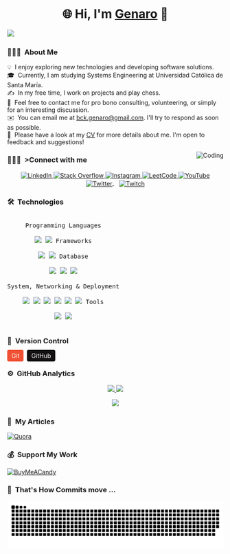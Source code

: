 
<div align="center">
    
<h1 align="center">🌐 Hi, I'm <a href="https://beacons.ai/genarov">Genaro</a> 👋</h1>
</div>
<img src="https://i.imgur.com/OaETDsj.png">



### 👨🏻‍💻 &nbsp;About Me
💡 &nbsp;I enjoy exploring new technologies and developing software solutions.\
🎓 &nbsp;Currently, I am studying Systems Engineering at Universidad Católica de Santa María.\
✍️ &nbsp;In my free time, I work on projects and play chess.\
💬 &nbsp;Feel free to contact me for pro bono consulting, volunteering, or simply for an interesting discussion.\
✉️ &nbsp;You can email me at bck.genaro@gmail.com. I'll try to respond as soon as possible.\
📄 &nbsp;Please have a look at my [CV]() for more details about me. I'm open to feedback and suggestions!
<br>

<img alt="Coding" src="https://raw.githubusercontent.com/AVS1508/AVS1508/master/assets/Coding.gif" align="right"/>

### 👨🏻‍💻 &nbsp;>Connect with me

<p align="center">
    <a href="https://www.linkedin.com/in/fabian-genaro-huamani-chuquimamani-382205319/" target="_blank" title="LinkedIn">
        <img align="center" src="https://raw.githubusercontent.com/rahuldkjain/github-profile-readme-generator/master/src/images/icons/Social/linked-in-alt.svg" alt="LinkedIn" height="30" width="40" />
    </a>
    <a href="https://stackoverflow.com/users/26338264/" target="_blank" title="Stack Overflow">
        <img align="center" src="https://raw.githubusercontent.com/rahuldkjain/github-profile-readme-generator/master/src/images/icons/Social/stack-overflow.svg" alt="Stack Overflow" height="30" width="40" />
    </a>
    <a href="https://instagram.com/iamgenarov" target="_blank" title="Instagram">
        <img align="center" src="https://raw.githubusercontent.com/rahuldkjain/github-profile-readme-generator/master/src/images/icons/Social/instagram.svg" alt="Instagram" height="30" width="40" />
    </a>
    <a href="https://leetcode.com/u/IamGenarov/" target="_blank" title="LeetCode">
        <img align="center" src="https://raw.githubusercontent.com/rahuldkjain/github-profile-readme-generator/master/src/images/icons/Social/leet-code.svg" alt="LeetCode" height="30" width="40" />
    </a>
    <a href="https://www.youtube.com/channel/" target="_blank" title="YouTube">
        <img align="center" src="https://img.icons8.com/color/48/000000/youtube-play.png" alt="YouTube" height="40" width="40" />
    </a>
    <a href="https://twitter.com/" target="_blank" title="Twitter">
        <img align="center" src="https://raw.githubusercontent.com/rahuldkjain/github-profile-readme-generator/master/src/images/icons/Social/twitter.svg" alt="Twitter" height="30" width="40" />
    </a>
    &nbsp;&nbsp;
    <a href="https://www.twitch.tv/yourstream" target="_blank" title="Twitch">
        <img align="center" src="https://img.icons8.com/fluent/48/000000/twitch.png" alt="Twitch" height="40" width="40" />
    </a>
</p>

### 🛠 &nbsp;Technologies

<p style="display: inline-block;" align="center">
    <kbd>
        <kbd>Programming Languages</kbd>
        <br>
        <br>
        <a href="#" title="C#"><img width="30px" src="https://cdn.jsdelivr.net/gh/devicons/devicon/icons/csharp/csharp-plain.svg" /></a>
        <a href="#" title="Java"><img width="30px" src="https://cdn.jsdelivr.net/gh/devicons/devicon/icons/java/java-plain.svg" /></a>
    </kbd>

<kbd>
        <kbd>Frameworks</kbd>
        <br>
        <br>
        <a href="#" title=".NET Core"><img width="30px" src="https://cdn.jsdelivr.net/gh/devicons/devicon/icons/dotnetcore/dotnetcore-original.svg" /></a>
        <a href="#" title="Spring"><img width="30px" src="https://cdn.jsdelivr.net/gh/devicons/devicon/icons/spring/spring-original.svg" /></a>
    </kbd>
    
<kbd>
        <kbd>Database</kbd>
        <br>
        <br>
        <a href="#" title="MongoDB"><img width="30px" src="https://cdn.jsdelivr.net/gh/devicons/devicon/icons/mongodb/mongodb-plain.svg" /></a>
        <a href="#" title="MySQL"><img width="30px" src="https://cdn.jsdelivr.net/gh/devicons/devicon/icons/mysql/mysql-original-wordmark.svg" /></a>
        <a href="#" title="Cassandra"><img width="30px" src="https://cdn.jsdelivr.net/gh/devicons/devicon/icons/cassandra/cassandra-original.svg" /></a>
    </kbd>

<br>
    <br>
    
<kbd>
        <kbd>System, Networking & Deployment</kbd>
        <br>
        <br>
        <a href="#" title="Azure"><img width="30px" src="https://cdn.jsdelivr.net/gh/devicons/devicon/icons/azure/azure-plain.svg" /></a>
        <a href="#" title="Git"><img width="30px" src="https://cdn.jsdelivr.net/gh/devicons/devicon/icons/git/git-plain.svg" /></a>
        <a href="#" title="Docker"><img width="30px" src="https://cdn.jsdelivr.net/gh/devicons/devicon/icons/docker/docker-plain.svg" /></a>
        <a href="#" title="AWS"><img width="30px" src="https://cdn.jsdelivr.net/gh/devicons/devicon/icons/amazonwebservices/amazonwebservices-original-wordmark.svg" /></a>
       <a href="#" title="Windows 11"><img width="30px" src="https://cdn.jsdelivr.net/gh/devicons/devicon/icons/windows8/windows8-original.svg" /></a>
        <a href="#" title="Arch Linux"><img width="30px" src="https://cdn.jsdelivr.net/gh/devicons/devicon/icons/archlinux/archlinux-original.svg" /></a>
    </kbd>

<kbd>
        <kbd>Tools</kbd>
        <br>
        <br>
        <a href="#" title="IntelliJ IDEA"><img width="30px" src="https://cdn.jsdelivr.net/gh/devicons/devicon/icons/intellij/intellij-original.svg" /></a>
        <a href="#" title="Visual Studio"><img width="30px" src="https://cdn.jsdelivr.net/gh/devicons/devicon/icons/visualstudio/visualstudio-plain.svg" /></a>
    </kbd>
</p>

### 🧰 &nbsp;Version Control 
<span style="background-color: #F05033; color: white; padding: 5px 10px; border-radius: 4px;">Git</span>&nbsp;
<span style="background-color: #121011; color: white; padding: 5px 10px; border-radius: 4px;">GitHub</span>&nbsp;


### ⚙️ &nbsp;GitHub Analytics

<p align="center">
  <a href="https://github.com/IamGenarov">
    <img height="180em" src="https://github-readme-stats-eight-theta.vercel.app/api?username=IamGenarov&show_icons=true&theme=algolia&include_all_commits=true&count_private=true"/>
  </a>
  <a href="https://github.com/IamGenarov">
    <img height="180em" src="https://github-readme-stats-eight-theta.vercel.app/api/top-langs/?username=IamGenarov&layout=compact&langs_count=8&theme=algolia"/>
  </a>
</p>

<p align="center">
  <img height="180em" src="https://github-readme-streak-stats.herokuapp.com/?user=xd&theme=dark&hide_border=true"/>
</p>

### 📜 &nbsp;My Articles

[![Quora](https://img.shields.io/badge/Quora-%23B92B27.svg?style=for-the-badge&logo=Quora&logoColor=white)](https://thedefenceengineer.quora.com/)

### 💰 &nbsp;Support My Work
[![BuyMeACandy](https://img.shields.io/badge/Buy%20Me%20a%20Coffee-ffdd00?style=for-the-badge&logo=buy-me-a-coffee&logoColor=black)](https://buymeacoffee.com/IamGenarov) 


### 🐍 &nbsp;That's How Commits move ...

<div align="center">
  <a href="https://github.com/IamGenarov/">
  <img src="https://github.com/1999AZZAR/1999AZZAR/blob/readme/resources/img/grid-snake.svg"
       alt="snake" /></a>
</div>
